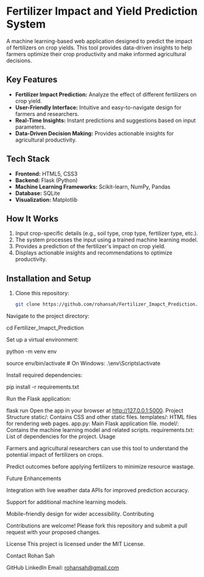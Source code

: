 # Fertilizer Impact and Yield Prediction System

A machine learning-based web application designed to predict the impact of fertilizers on crop yields. This tool provides data-driven insights to help farmers optimize their crop productivity and make informed agricultural decisions.

## Key Features
- **Fertilizer Impact Prediction:** Analyze the effect of different fertilizers on crop yield.
- **User-Friendly Interface:** Intuitive and easy-to-navigate design for farmers and researchers.
- **Real-Time Insights:** Instant predictions and suggestions based on input parameters.
- **Data-Driven Decision Making:** Provides actionable insights for agricultural productivity.

## Tech Stack
- **Frontend:** HTML5, CSS3
- **Backend:** Flask (Python)
- **Machine Learning Frameworks:** Scikit-learn, NumPy, Pandas
- **Database:** SQLite
- **Visualization:** Matplotlib

## How It Works
1. Input crop-specific details (e.g., soil type, crop type, fertilizer type, etc.).
2. The system processes the input using a trained machine learning model.
3. Provides a prediction of the fertilizer's impact on crop yield.
4. Displays actionable insights and recommendations to optimize productivity.

## Installation and Setup
1. Clone this repository:
   ```bash
   git clone https://github.com/rohansah/Fertilizer_Imapct_Prediction.git

Navigate to the project directory:

cd Fertilizer_Imapct_Prediction

Set up a virtual environment:

python -m venv env

source env/bin/activate  # On Windows: .\env\Scripts\activate

Install required dependencies:

pip install -r requirements.txt


Run the Flask application:

flask run
Open the app in your browser at http://127.0.0.1:5000.
Project Structure
static/: Contains CSS and other static files.
templates/: HTML files for rendering web pages.
app.py: Main Flask application file.
model/: Contains the machine learning model and related scripts.
requirements.txt: List of dependencies for the project.
Usage

Farmers and agricultural researchers can use this tool to understand the potential impact of fertilizers on crops.

Predict outcomes before applying fertilizers to minimize resource wastage.

Future Enhancements

Integration with live weather data APIs for improved prediction accuracy.

Support for additional machine learning models.

Mobile-friendly design for wider accessibility.
Contributing

Contributions are welcome! Please fork this repository and submit a pull request with your proposed changes.

License
This project is licensed under the MIT License.

Contact
Rohan Sah

GitHub
LinkedIn
Email: rohansah@gmail.com

